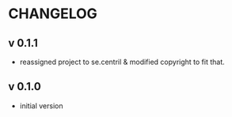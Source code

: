 CHANGELOG
=====================

v 0.1.1
---------------------
+ reassigned project to se.centril & modified copyright to fit that.

v 0.1.0
---------------------
+ initial version